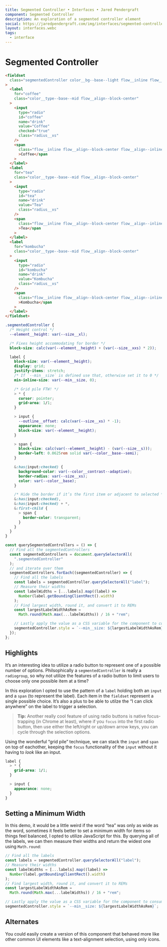 ```yaml
---
title: Segmented Controller • Interfaces • Jared Pendergraft
component: Segmented Controller
description: An exploration of a segmented controller element
social: https://jaredpendergraft.com/img/interfaces/segmented-controller.jpg
layout: interfaces.webc
tags:
  - interface
---
```


# Segmented Controller

<code-block webc:nokeep>

<theme-wrap webc:nokeep>
  <get-component component="Segmented Controller" webc:nokeep></get-component>
</theme-wrap>

```html
<fieldset
  class="segmentedController color__bg--base--light flow__inline flow__align--block-center padding__xxs radius__xs"
>
  <label
    for="coffee"
    class="color__type--base--mid flow__align--block-center"
  >
    <input
      type="radio"
      id="coffee"
      name="drink"
      value="Coffee"
      checked="true"
      class="radius__xs"
    />
    <span
      class="flow__inline flow__align--block-center flow__align--inline-center padding__inline--m type__size--m-l--fluid"
      >Coffee</span
    >
  </label>
  <label
    for="tea"
    class="color__type--base--mid flow__align--block-center"
  >
    <input
      type="radio"
      id="tea"
      name="drink"
      value="Tea"
      class="radius__xs"
    />
    <span
      class="flow__inline flow__align--block-center flow__align--inline-center padding__inline--m"
      >Tea</span
    >
  </label>
  <label
    for="kombucha"
    class="color__type--base--mid flow__align--block-center"
  >
    <input
      type="radio"
      id="kombucha"
      name="drink"
      value="Kombucha"
      class="radius__xs"
    />
    <span
      class="flow__inline flow__align--block-center flow__align--inline-center padding__inline--m"
      >Kombucha</span
    >
  </label>
</fieldset>
```

```css
.segmentedController {
  /* Height control */
  --element__height: var(--size__xl);

  /* Fixes height accommodating for border */
  block-size: calc(var(--element__height) + (var(--size__xxs) * 2));

  label {
    block-size: var(--element__height);
    display: grid;
    justify-items: stretch;
    /* If `--min__size` is defined use that, otherwise set it to 0 */
    min-inline-size: var(--min__size, 0);

    /* Grid pile FTW! */
    > * {
      cursor: pointer;
      grid-area: 1/1;
    }

    > input {
      --outline__offset: calc(var(--size__xs) * -1);
      appearance: none;
      block-size: var(--element__height);
    }

    > span {
      block-size: calc(var(--element__height) - (var(--size__s)));
      border-left: 0.0625rem solid var(--color__base--semi);
    }

    &:has(input:checked) {
      background-color: var(--color__contrast--adaptive);
      border-radius: var(--size__xs);
      color: var(--color__base);
    }

    /* Hide the border if it’s the first item or adjacent to selected */
    &:has(input:checked),
    &:has(input:checked) + *,
    &:first-child {
      > span {
        border-color: transparent;
      }
    }
  }
}
```

```js
const querySegmentedControllers = () => {
  // Find all the segmentedControllers
  const segmentedControllers = document.querySelectorAll(
    ".segmentedController"
  );
  // and iterate over them
  segmentedControllers.forEach((segmentedController) => {
    // Find all the labels
    const labels = segmentedController.querySelectorAll("label");
    // Measure their widths
    const labelWidths = [...labels].map((label) =>
      Number(label.getBoundingClientRect().width)
    );
    // Find largest width, round it, and convert it to REMs
    const largestLabelWidthAsRem =
      Math.round(Math.max(...labelWidths)) / 16 + "rem";

    // Lastly apply the value as a CSS variable for the component to consume
    segmentedController.style = `--min__size: ${largestLabelWidthAsRem}`;
  });
};
```

</code-block>

## Highlights

It’s an interesting idea to utilize a radio button to represent one of a possible number of options. Philsophically a `segmentedController` is really a `radiogroup`, so why not utilize the features of a radio button to limit users to choose only one possible item at a time?

In this exploration I opted to use the pattern of a `label` holding both an `input` and a `span` (to represent the label). Each item in the `fieldset` represent a single possible choice. It’s also a plus to be able to utilze the “I can click anywhere” on the label to trigger a selection.

> **Tip:** Another really cool feature of using radio buttons is native focus-trapping (in Chrome at least), where if you `focus` into the first radio button, then use either the left/right or up/down arrow keys, you can cycle through the selection options.

Using the wonderful “grid pile” technique, we can stack the `input` and `span` on top of eachother, keeping the `focus` functionality of the `input` without it having to _look_ like an input.

```css
label {
  > * {
    grid-area: 1/1;
  }

  > input {
    appearance: none;
  }
}
```

## Setting a Minimum Width

In this demo, it would be a little weird if the word “tea” was only as wide as the word, sometimes it feels better to set a minimum width for items so things feel balanced, I opted to utilize JavaScript for this. By querying all of the labels, we can then measure their widths and return the widest one using `Math.round`:

```js
// Find all the labels
const labels = segmentedController.querySelectorAll("label");
// Measure their widths
const labelWidths = [...labels].map((label) =>
  Number(label.getBoundingClientRect().width)
);
// Find largest width, round it, and convert it to REMs
const largestLabelWidthAsRem =
  Math.round(Math.max(...labelWidths)) / 16 + "rem";

// Lastly apply the value as a CSS variable for the component to consume
segmentedController.style = `--min__size: ${largestLabelWidthAsRem}`;
```

## Alternates

<theme-wrap webc:nokeep>
  <segmented-controller-alt-1 webc:nokeep></segmented-controller-alt-1>
</theme-wrap>

You could easily create a version of this component that behaved more like other common UI elements like a text-alignment selection, using only icons.
